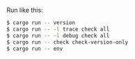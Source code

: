 Run like this:

```bash
$ cargo run -- version
$ cargo run -- -l trace check all
$ cargo run -- -l debug check all
$ cargo run -- check check-version-only
$ cargo run -- env
```
